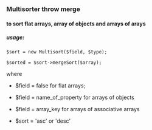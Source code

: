### Multisorter throw merge ####
#### to sort flat arrays, array of objects and arrays of arays ####

##### usage: #####
`$sort = new Multisort($field, $type);`

`$sorted = $sort->mergeSort($array);`

where 
* $field = false for flat arrays;
* $field = name_of_property for arrays of objects
* $field = array_key for arrays of associative arrays

* $sort = 'asc' or 'desc'